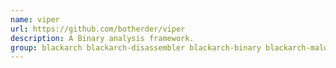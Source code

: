 ```yaml
---
name: viper
url: https://github.com/botherder/viper
description: A Binary analysis framework.
group: blackarch blackarch-disassembler blackarch-binary blackarch-malware
---
```

